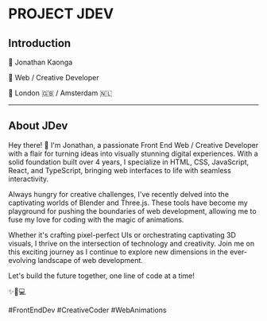 # PROJECT JDEV

## Introduction

🥷 Jonathan Kaonga

🚀 Web / Creative Developer

📍 London 🇬🇧 / Amsterdam 🇳🇱

---

## About JDev

Hey there! 👋 I'm Jonathan, a passionate Front End Web / Creative Developer with a flair for turning ideas into visually stunning digital experiences. With a solid foundation built over 4 years, I specialize in HTML, CSS, JavaScript, React, and TypeScript, bringing web interfaces to life with seamless interactivity.

Always hungry for creative challenges, I've recently delved into the captivating worlds of Blender and Three.js. These tools have become my playground for pushing the boundaries of web development, allowing me to fuse my love for coding with the magic of animations.

Whether it's crafting pixel-perfect UIs or orchestrating captivating 3D visuals, I thrive on the intersection of technology and creativity. Join me on this exciting journey as I continue to explore new dimensions in the ever-evolving landscape of web development.

Let's build the future together, one line of code at a time!

✨🎨💻

#FrontEndDev #CreativeCoder #WebAnimations

